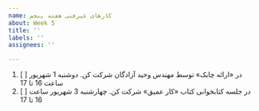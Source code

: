 ```yaml
---
name: کارهای غیرفنی هفته پنجم
about: Week 5
title: ''
labels: ''
assignees: ''

---
```


1. [ ] <span  dir="rtl" align='right'> در «ارائه چابک» توسط مهندس وحید آزادگان شرکت کن. دوشنبه 1 شهریور ساعت 16 تا 17 </span>
2. [ ] <span  dir="rtl" align='right'> در جلسه کتابخوانی کتاب «کار عمیق» شرکت کن. چهارشنبه 3 شهریور ساعت 16 تا 17 </span>
